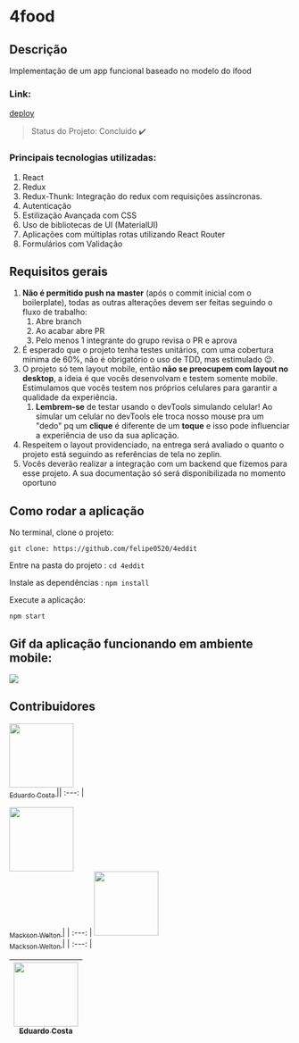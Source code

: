 # 4food


## Descrição
Implementação de um app funcional baseado no modelo do ifood

### Link:

[deploy](http://labenufourfood.surge.sh/)

> Status do Projeto: Concluido :heavy_check_mark:

### Principais tecnologias utilizadas:

1. React
2. Redux
3. Redux-Thunk: Integração do redux com requisições assíncronas.
4. Autenticação
5. Estilização Avançada com CSS
6. Uso de bibliotecas de UI (MaterialUI)
7. Aplicações com múltiplas rotas utilizando React Router
8. Formulários com Validação

## Requisitos gerais

1. **Não é permitido push na master** (após o commit inicial com o boilerplate), todas as outras alterações devem ser feitas seguindo o fluxo de trabalho:
    1. Abre branch
    2. Ao acabar abre PR
    3. Pelo menos 1 integrante do grupo revisa o PR e aprova
2. É esperado que o projeto tenha testes unitários, com uma cobertura mínima de 60%, não é obrigatório o uso de TDD, mas estimulado 😉.
3. O projeto só tem layout mobile, então **não se preocupem com layout no desktop**, a ideia é que vocês desenvolvam e testem somente mobile. Estimulamos que vocês testem nos próprios celulares para garantir a qualidade da experiência.
    1. **Lembrem-se** de testar usando o devTools simulando celular! Ao simular um celular no devTools ele troca nosso mouse pra um "dedo" pq um **clique** é diferente de um **toque** e isso pode influenciar a experiência de uso da sua aplicação.
4. Respeitem o layout providenciado, na entrega será avaliado o quanto o projeto está seguindo as referências de tela no zeplin.
5. Vocês deverão realizar a integração com um backend que fizemos para esse projeto. A sua documentação só será disponibilizada no momento oportuno


## Como rodar a aplicação 


No terminal, clone o projeto:

```git clone: https://github.com/felipe0520/4eddit ```

Entre na pasta do projeto  :
```cd 4eddit ```

Instale as dependências : 
```npm install ```

Execute a aplicação:

```npm start ```


## Gif da aplicação funcionando em ambiente mobile:

![](gif/exemple.gif)

## Contribuidores
[<img src="https://avatars3.githubusercontent.com/u/59846340?s=400&u=cb097d69eba8545f1d4ac03b754089500d52e9bf&v=" width=115 > <br> <sub>  Eduardo Costa </sub>](https://github.com/EloisaFagundes) || :---: |  


[<img src="https://avatars1.githubusercontent.com/u/24879021?s=400&u=96e0d2417f7231cea3d1f70eaeb068ce26295a1c&v=" width=115 > <br> <sub>  Mackson Welton </sub>](https://github.com/MacksonWelton) |
| :---: |  [<img src="https://avatars1.githubusercontent.com/u/24879021?s=400&u=96e0d2417f7231cea3d1f70eaeb068ce26295a1c&v=" width=115 > <br> <sub>  Mackson Welton </sub>](https://github.com/MacksonWelton) |
| :---: |  


[<img src="https://avatars0.githubusercontent.com/u/59846713?s=400&v=" width=115 > <br> <sub> Eduardo Costa </sub>](https://github.com/EduCosta85) |
| :---: |  





